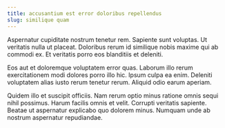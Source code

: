 ```yaml
---
title: accusantium est error doloribus repellendus
slug: similique quam
---
```


Aspernatur cupiditate nostrum tenetur rem. Sapiente sunt voluptas. Ut veritatis nulla ut placeat. Doloribus rerum id similique nobis maxime qui ab commodi ex. Et veritatis porro eos blanditiis et deleniti.

Eos aut et doloremque voluptatem error quas. Laborum illo rerum exercitationem modi dolores porro illo hic. Ipsum culpa ea enim. Deleniti voluptatem alias iusto rerum tenetur rerum. Aliquid odio earum aperiam.

Quidem illo et suscipit officiis. Nam rerum optio minus ratione omnis sequi nihil possimus. Harum facilis omnis et velit. Corrupti veritatis sapiente. Beatae ut aspernatur explicabo quo dolorem minus. Numquam unde ab nostrum aspernatur repudiandae.
